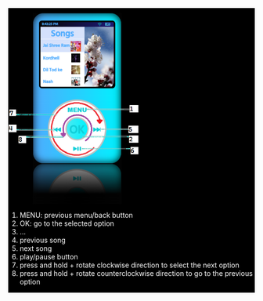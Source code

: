  <div
            style="margin: 0px; padding: 0px; background-color: black; color: white; display: flex; flex-direction: column;">
            <div style="height: 400px; width:266px"><img style="height: 400px; width:266px" src="src/Image/3.png" alt=""></div>
            <div>
                <ol>
                    <li>MENU: previous menu/back button</li>
                    <li>OK: go to the selected option</li>
                    <li>...</li>
                    <li>previous song</li>
                    <li>next song</li>
                    <li>play/pause button</li>
                    <li>press and hold + rotate clockwise direction to select the next option</li>
                    <li>press and hold + rotate counterclockwise direction to go to the previous option</li>
                </ol>
            </div>
        </div>
